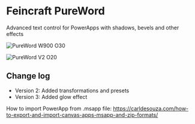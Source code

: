 # Feincraft PureWord
Advanced text control for PowerApps with shadows, bevels and other effects


![PureWord W900 O30](https://user-images.githubusercontent.com/32096531/180357911-b5c00ae5-cf8d-4cdc-9e4e-ecc2c9e1b393.gif)

![PureWord V2 O20](https://user-images.githubusercontent.com/32096531/181251685-80098e0b-367c-448e-ac81-d83ed6e1bea8.gif)

## Change log
* Version 2: Added transformations and presets
* Version 3: Added glow effect

How to import PowerApp from .msapp file: https://carldesouza.com/how-to-export-and-import-canvas-apps-msapp-and-zip-formats/



